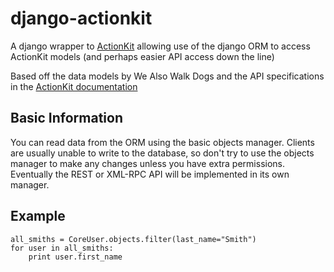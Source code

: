 django-actionkit
================

A django wrapper to [ActionKit](http://actionkit.com/) allowing use of the django ORM to access ActionKit models (and perhaps easier API access down the line)

Based off the data models by We Also Walk Dogs and the API specifications in the [ActionKit documentation](https://roboticdogs.actionkit.com/docs/manual/index.html)

Basic Information
-----------------

You can read data from the ORM using the basic objects manager. Clients are usually unable to write to the database, so don't try to use the objects manager to make any changes unless you have extra permissions. Eventually the REST or XML-RPC API will be implemented in its own manager.


Example
-------

    all_smiths = CoreUser.objects.filter(last_name="Smith")
    for user in all_smiths:
        print user.first_name